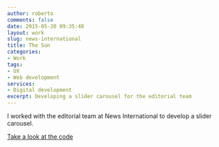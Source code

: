 ```yaml
---
author: roberto
comments: false
date: 2015-05-20 09:35:48
layout: work
slug: news-international
title: The Sun
categories:
- Work
tags:
- UX
- Web development
services:
- Digital development
excerpt: Developing a slider carousel for the editorial team
---
```


I worked with the editorial team at News International to develop a slider carousel.

[Take a look at the code](https://github.com/robertocarroll/sun-carousel)




